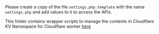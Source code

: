 Please create a copy of the file `settings.php.template` with the name
`settings.php` and add values to it to access the APIs.

This folder contains wrapper scripts to manage the contents in Cloudflare KV Namespace for Cloudflare worker [here](../../../architecture/cloudflare/alshaya-acquia)
